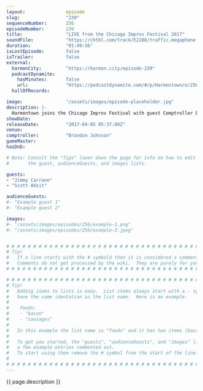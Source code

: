 ```yaml
---
layout:               episode
slug:                 "239"
sequenceNumber:       256
episodeNumber:        239
title:                "LIVE from the Chicago Improv Festival 2017"
soundFile:            "https://chtbl.com/track/E2288/traffic.megaphone.fm/STA2468356696.mp3"
duration:             "01:49:56"
isLostEpisode:        false
isTrailer:            false
external:
  harmonCity:         "https://harmon.city/episode-239"
  podcastDynamite:
    hasMinutes:       false
    url:              "https://podcastdynamite.com/#/p/Harmontown/e/256/239"
  hallOfRecords:      

image:                "/assets/images/episode-placeholder.jpg"
description: |-
  Harmontown joins the Chicago Improv Festival with guest Comptroller Brandon Johnson. Improv legends Jimmy Carrane and Scott Adsit help Dan demonstrate the difference between improv and written comedy, while Brandon and Dan discover the seven types of pee.
showDate:             
releaseDate:          "2017-04-05 05:37:00Z"
venue:                
comptroller:          "Brandon Johnson"
gameMaster:           
hasDnD:               

# Note: Consult the "Tips" lower down the page for info on how to edit
#       the guest, audienceGuests, and images lists.

guests:
- "Jimmy Carrane"
- "Scott Adsit"

audienceGuests:
#- "Example guest 1"
#- "Example guest 2"

images:
#- "/assets/images/episodes/256/example-1.png"
#- "/assets/images/episodes/256/example-2.jpeg"


# # # # # # # # # # # # # # # # # # # # # # # # # # # # # # # # # # # # # # # # # # # # #
# Tip!
#   If a line starts with the # symbold then it is considered a comment.
#   Comments do not get processed by the wiki.  They are purely for your information.
# # # # # # # # # # # # # # # # # # # # # # # # # # # # # # # # # # # # # # # # # # # # #

# # # # # # # # # # # # # # # # # # # # # # # # # # # # # # # # # # # # # # # # # # # # #
# Tip!
#   Adding items to lists is easy.  List items always start with a - symbol and have
#   have the same identation as the list name.  Here is an example.
#
#    foods:
#    - "bacon"
#    - "sausages"
#
#   In this example the list name is "foods" and it has two items (bacon, and sausages).
#
#   To get you started, the "guests", "audienceGuests", and "images" lists below have
#   a few example entries commented out.
#   To start using them remove the # symbol from the start of the line.
#
# # # # # # # # # # # # # # # # # # # # # # # # # # # # # # # # # # # # # # # # # # # # #
---
```


<!-- The episode description will be rendered here -->
{{ page.description }}

<!-- Add your content BELOW here -->
<!-- vvvvvvvvvvvvvvvvvvvvvvvvvvv -->




<!-- ^^^^^^^^^^^^^^^^^^^^^^^^^^^ -->
<!-- Add your content ABOVE here -->

<!-- The episode gallery will be rendered here -->